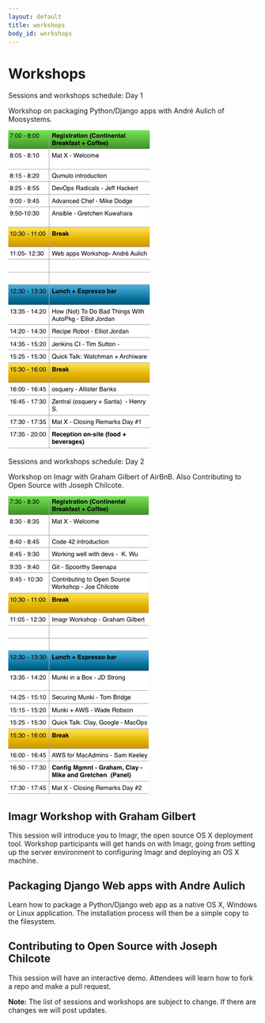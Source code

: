 ```yaml
---
layout: default
title: workshops
body_id: workshops
---
```


# Workshops

<p class="lead">

Sessions and workshops schedule: Day 1
</p>
<p>
Workshop on packaging Python/Django apps with André Aulich of Moosystems.
</p>
<p>
<img src="/assets/MDO-Sched-Final-day1_v3.png"></p>
<p class="lead">

Sessions and workshops schedule: Day 2
</p>
<p>Workshop on Imagr with Graham Gilbert of AirBnB. Also Contributing to Open Source with Joseph Chilcote.
</p>
<p>
<img src="/assets/MDO-Sched-Final-day2_v3.png">
</p><p>
<h2>Imagr Workshop with Graham Gilbert</h2>
</p>
This session will introduce you to Imagr, the open source OS X deployment tool. Workshop participants will get hands on with Imagr, going from setting up the server environment to configuring Imagr and deploying an OS X machine. 
<p>
<h2>Packaging Django Web apps with Andre Aulich</h2>
</p>
<p>
Learn how to package a Python/Django web app as a native OS X, Windows or Linux application. The installation process will then be a simple copy to the filesystem.
</p>
<p>
<h2>Contributing to Open Source with Joseph Chilcote</h2>
</p>
This session will have an interactive demo. Attendees will learn how to fork a repo and make a pull request. 

<b>Note:</b> The list of sessions and workshops are subject to change. If there are changes we will post updates.

